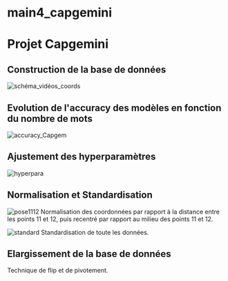 # main4_capgemini
# Projet Capgemini  

## Construction de la base de données
![schéma_vidéos_coords](https://github.com/cmll2/main4_capgemini/assets/91607103/7bbf1a96-cca4-4291-91a7-4137d2a5e897)

## Evolution de l'accuracy des modèles en fonction du nombre de mots  
![accuracy_Capgem](https://github.com/cmll2/main4_capgemini/assets/91607103/6cef60ea-f4ea-4e92-98a9-16138de2967a)  

## Ajustement des hyperparamètres
![hyperpara](https://github.com/cmll2/main4_capgemini/assets/91607103/8b72976c-a529-4b9a-b960-97835491779c)

## Normalisation et Standardisation  
![pose1112](https://github.com/cmll2/main4_capgemini/assets/91607103/3c718a82-8e3b-4e2f-a4ca-d99bda6d837d)
Normalisation des coordonnées par rapport à la distance entre les points 11 et 12, puis recentré par rapport au milieu des points 11 et 12.  

![standard](https://github.com/cmll2/main4_capgemini/assets/91607103/a3421a3c-852a-4f90-aef8-686052e1bc68)
Standardisation de toute les données.

## Elargissement de la base de données 

Technique de flip et de pivotement.
